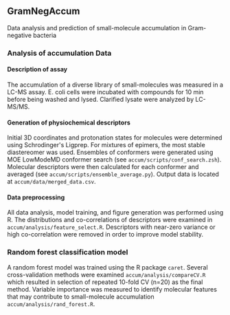 ## GramNegAccum
Data analysis and prediction of small-molecule accumulation in Gram-negative bacteria

### Analysis of accumulation Data
#### Description of assay
The accumulation of a diverse library of small-molecules was measured in a LC-MS
assay. E. coli cells were incubated with compounds for 10 min before being
washed and lysed. Clarified lysate were analyzed by LC-MS/MS.

#### Generation of physiochemical descriptors
Initial 3D coordinates and protonation states for molecules were determined using
Schrodinger's Ligprep. For mixtures of epimers, the most stable diastereomer
was used. Ensembles of conformers were generated using MOE LowModeMD conformer
search (see `accum/scripts/conf_search.zsh`). Molecular descriptors were then
calculated for each conformer and averaged (see `accum/scripts/ensemble_average.py`).
Output data is located at `accum/data/merged_data.csv`.

#### Data preprocessing
All data analysis, model training, and figure generation was performed
using R. The distributions and co-correlations of descriptors were
examined in `accum/analysis/feature_select.R`. Descriptors with near-zero
variance or high co-correlation were removed in order to improve model
stability.

### Random forest classification model
A random forest model was trained using the R package `caret`. Several
cross-validation methods were examined `accum/analysis/compareCV.R` which
resulted in selection of repeated 10-fold CV (n=20) as the final method.
Variable importance was measured to identify molecular features that may
contribute to small-molecule accumulation `accum/analysis/rand_forest.R`.
